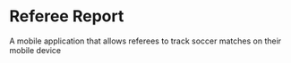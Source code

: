 # Referee Report
A mobile application that allows referees to track soccer matches on their mobile device
